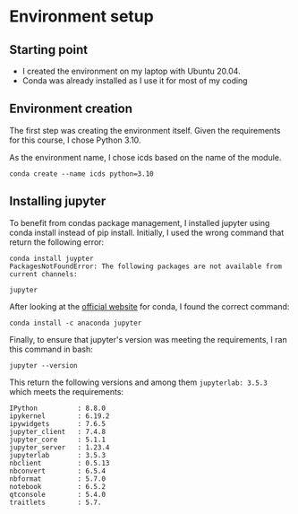 
# Environment setup
## Starting point
- I created the environment on my laptop with Ubuntu 20.04. 
- Conda was already installed as I use it for most of my coding

## Environment creation
The first step was creating the environment itself. 
Given the requirements for this course, I chose Python 3.10.

As the environment name, I chose icds based on the name of the module.

```  
conda create --name icds python=3.10
```

## Installing jupyter
To benefit from condas package management, I installed jupyter using conda install instead of pip install.
Initially, I used the wrong command that return the following error:

```
conda install juypter
PackagesNotFoundError: The following packages are not available from current channels:

jupyter
```

After looking at the [official website](https://anaconda.org/anaconda/jupyter) for conda, I found the correct command:

```
conda install -c anaconda jupyter
```

Finally, to ensure that jupyter's version was meeting the requirements, I ran this command in bash: 

```
jupyter --version
```

This return the following versions and among them `jupyterlab: 3.5.3` which meets the requirements:

```
IPython          : 8.8.0
ipykernel        : 6.19.2
ipywidgets       : 7.6.5
jupyter_client   : 7.4.8
jupyter_core     : 5.1.1
jupyter_server   : 1.23.4
jupyterlab       : 3.5.3
nbclient         : 0.5.13
nbconvert        : 6.5.4
nbformat         : 5.7.0
notebook         : 6.5.2
qtconsole        : 5.4.0
traitlets        : 5.7.
```
